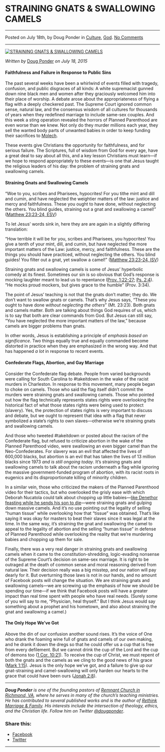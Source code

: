 STRAINING GNATS & SWALLOWING CAMELS
===================================

* * *

Posted on July 18th, by Doug Ponder in [Culture](http://www.remnantresource.org/category/culture/), [God](http://www.remnantresource.org/category/god/). [No Comments](http://www.remnantresource.org/straining-gnats-swallowing-camels/#respond)

* * *

[![STRAINING GNATS & SWALLOWING CAMELS](http://www.remnantresource.org/wp-content/uploads/2015/07/Gnats-and-Camels.jpg)](http://www.remnantresource.org/wp-content/uploads/2015/07/Gnats-and-Camels.jpg)  

_Written by_ [Doug Ponder](http://www.remnantresource.org/author/doug-ponder/ "Posts by Doug Ponder") _on July 18, 2015_

#### Faithfulness and Failure in Response to Public Sins

The past several weeks have been a whirlwind of events filled with tragedy, confusion, and public disgraces of all kinds: A white supremacist gunned down nine black men and women after they graciously welcomed him into their place of worship. A debate arose about the appropriateness of flying a flag with a deeply checkered past. The Supreme Court ignored common sense, natural law, and the consensus wisdom of all cultures for thousands of years when they redefined marriage to include same-sex couples. And this week a sting operation revealed the horrors of Planned Parenthood are even worse than we knew. Not only do they murder millions each year, they sell the wanted body parts of unwanted babies in order to keep funding their sacrifices to [Molech](https://www.biblegateway.com/passage/?search=Jeremiah%2032%3A35&version=ISV).

These events give Christians the opportunity for faithfulness, and for serious failure. The Scriptures, full of wisdom from God for every age, have a great deal to say about all this, and a key lesson Christians must learn—if we hope to respond appropriately to these events—is one that Jesus taught the religious leaders of his day: the problem of straining gnats and swallowing camels.

#### Straining Gnats and Swallowing Camels

“Woe to you, scribes and Pharisees, hypocrites! For you tithe mint and dill and cumin, and have neglected the weightier matters of the law: justice and mercy and faithfulness. These you ought to have done, without neglecting the others. You blind guides, straining out a gnat and swallowing a camel!” ([Matthew 23:23-24, ESV](https://www.biblegateway.com/passage/?search=matthew+23%3A23-24&version=ESV))

To let Jesus’ words sink in, here they are are again in a slightly differing translation:

“How terrible it will be for you, scribes and Pharisees, you hypocrites! You give a tenth of your mint, dill, and cumin, but have neglected the more important matters of the Law: justice, mercy, and faithfulness. These are the things you should have practiced, without neglecting the others. You blind guides! You filter out a gnat, yet swallow a camel!” ([Matthew 23:23-24, ISV](https://www.biblegateway.com/passage/?search=matthew+23%3A23-24&version=ISV))

Straining gnats and swallowing camels is some of Jesus’ hyperbolic comedy at its finest. Sometimes our sin is so obvious that God’s response is mocking laughter meant to lead us to repentance ([Prov. 1:22-27](https://www.biblegateway.com/passage/?search=Proverbs%201%3A22-27&version=ESV); [Ps. 2:4](https://www.biblegateway.com/passage/?search=psalm%202%3A4&version=ISV)). “He mocks proud mockers, but gives grace to the humble” (Prov. 3:34).

The point of Jesus’ teaching is not that the gnats don’t matter; they do. We don’t want to swallow gnats or camels. That’s why Jesus says, “These you ought to have done _without neglecting the others_” (Mt. 23:23). Both gnats and camels matter. Both are talking about things God requires of us, which is to say that both are clear commands from God. But Jesus can still say, “You have neglected the more important matters of the law,” because camels are bigger problems than gnats.

In other words, Jesus is establishing a principle of _emphasis_ _based on significance_. Two things equally true and equally commanded become distorted in practice when they are emphasized in the wrong way. And that has happened _a lot_ in response to recent events.

#### Confederate Flags, Abortion, and Gay Marriage

Consider the Confederate flag debate. People from varied backgrounds were calling for South Carolina to #takeitdown in the wake of the racist murders in Charleston. In response to this movement, many people began to choke on camels. Those who said the flag itself didn’t commit the murders were straining gnats and swallowing camels. Those who pointed out how the flag technically represents states rights were overlooking the historical fact of what those states rights were being used to protect (slavery). Yes, the protection of states rights is very important to discuss and debate, but we ought to represent that idea with a flag that never symbolized a state’s rights to own slaves—otherwise we’re straining gnats and swallowing camels.

And those who tweeted #takeitdown or posted about the racism of the Confederate flag, but refused to criticize abortion in the wake of the Planned Parenthood video, were swallowing an even bigger camel than the Neo-Confederates. For slavery was an evil that affected the lives of 600,000 blacks, but abortion is an evil that has taken the lives of 13 million blacks since 1973 _and is still ongoing today_. It’s straining gnats and swallowing camels to talk about the racism underneath a flag while ignoring the massive government-funded program of abortion, with its racist roots in eugenics and its disproportionate killing of minority children.

In a similar vein, those who criticized the makers of the Planned Parenthood video for their tactics, but who overlooked the grisly ease with which Deborah Nucatola could talk about chopping up little babies—[like Denethor feasting while he sends his son to die](https://www.youtube.com/watch?v=97_QFi28nAg)—were straining gnats and gulping down massive camels. And it’s no use pointing out the legality of selling “human tissue” while overlooking how that “tissue” was obtained. That’s like saying it was okay for masters to beat their slaves since it was legal at the time. In the same way, it’s straining the gnat and swallowing the camel to appeal to the legality of abortion and the selling “human tissue” in defense of Planned Parenthood while overlooking the reality that we’re murdering babies and chopping up them for sale.

Finally, there was a very real danger in straining gnats and swallowing camels when it came to the constitution-shredding, logic-evading nonsense of the Supreme Court’s decision on same-sex marriage. It is right to be outraged at the death of common sense and moral reasoning derived from natural law. Their decision really was a big misstep, and our nation will pay dearly for it. But overturning those laws is not in our hands, and no amount of Facebook posts will change the situation. We are straining gnats and swallowing camels—we are screwing up the emphasis of how we should be spending our time—if we think that Facebook posts will have a greater impact than real time spent with people who have real needs. (Surely some of you will say to me, “Physician, heal thyself.” But I think Jesus would say something about a prophet and his hometown, and also about straining the gnat and swallowing a camel.)

#### The Only Hope We’ve Got

Above the din of our confusion another sound rises. It’s the voice of One who drank the foaming wine full of gnats and camels of our own making, and he drank it down the dregs so that he could offer us a cup that is free from every defilement. But we cannot drink the cup of the Lord and the cup of demons too ([1 Cor. 10:21](https://www.biblegateway.com/passage/?search=1+cor+10%3A21&version=ESV)). To receive the cup of Christ, we must repent of both the gnats and the camels as we cling to the good news of his grace ([Mark 1:15](https://www.biblegateway.com/passage/?search=mark+1%3A15&version=ESV)). Jesus is the only hope we’ve got, and a failure to give up our gnat-straining and camel-swallowing will only harden our hearts to the grace that could have been ours ([Jonah 2:8](https://www.biblegateway.com/passage/?search=jonah%202%3A8&version=ISV)).

* * *

_**Doug Ponder** is one of the founding pastors of [Remnant Church in Richmond, VA](http://www.remnantrichmond.org/), where he serves in many of the church’s teaching ministries. He has contributed to several published works and is the author of [Rethink Marriage & Family](http://www.remnantrichmond.org/mediafiles/uploaded/r/0e1604567_rethink-marriage-and-family-ebook.pdf). His interests include the intersection of theology, ethics, and the Christian life. Follow him on Twitter [@dougponder](https://twitter.com/dougponder)_.

### Share this:

*   [Facebook](http://www.remnantresource.org/straining-gnats-swallowing-camels/?share=facebook "Click to share on Facebook")
*   [Twitter](http://www.remnantresource.org/straining-gnats-swallowing-camels/?share=twitter "Click to share on Twitter")

  

* * *
